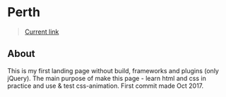 # Perth

> [Current link](https://vldmrmatveev.github.io/perth/)

## About

This is my first landing page without build, frameworks and plugins (only jQuery).
The main purpose of make this page - learn html and css in practice and use & test css-animation.
First commit made Oct 2017.